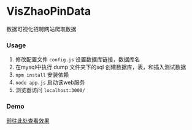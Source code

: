 # VisZhaoPinData
数据可视化招聘网站爬取数据

### Usage
1. 修改配置文件 `config.js` 设置数据库链接，数据库名
2. 在mysql中执行 dump 文件夹下的sql 创建数据库，表，和插入测试数据
3. `npm install` 安装依赖
4. `node app.js` 启动该web服务
5. 浏览器访问 `localhost:3000/`

### Demo
[前往此处查看效果](https://luobin100.github.io/VisZhaoPinData/demo/demo.html)